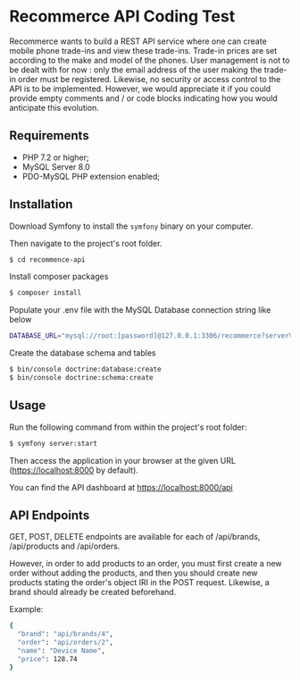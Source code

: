 Recommerce API Coding Test
========================

Recommerce wants to build a REST API service where one can create mobile phone
trade-ins and view these trade-ins.
Trade-in prices are set according to the make and model of the phones.
User management is not to be dealt with for now : only the email address of the user making
the trade-in order must be registered.
Likewise, no security or access control to the API is to be implemented. However, we would
appreciate it if you could provide empty comments and / or code blocks indicating how you
would anticipate this evolution.

Requirements
------------

  * PHP 7.2 or higher;
  * MySQL Server 8.0
  * PDO-MySQL PHP extension enabled;

Installation
------------

Download Symfony to install the `symfony` binary on your computer.

Then navigate to the project's root folder.

```bash
$ cd recommence-api
```

Install composer packages

```bash
$ composer install
```

Populate your .env file with the MySQL Database connection string like below

```bash
DATABASE_URL="mysql://root:[password]@127.0.0.1:3306/recommerce?serverVersion=8.0"
```

Create the database schema and tables

```bash
$ bin/console doctrine:database:create
$ bin/console doctrine:schema:create
```

Usage
-----

Run the following command from within the project's root folder:

```bash
$ symfony server:start
```

Then access the application in your browser at the given URL (<https://localhost:8000> by default).

You can find the API dashboard at <https://localhost:8000/api>


API Endpoints
-----

GET, POST, DELETE endpoints are available for each of /api/brands, /api/products and /api/orders.

However, in order to add products to an order, you must first create a new order without adding the products, and then you should
 create new products stating the order's object IRI in the POST request. Likewise, a brand should already be created beforehand.
 
 Example:
```bash
{
  "brand": "api/brands/4",
  "order": "api/orders/2",
  "name": "Device Name",
  "price": 128.74
}
```
